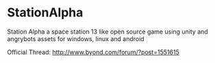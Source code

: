 StationAlpha
============

Station Alpha a space station 13 like open source game using unity and angrybots assets for windows, linux and android

Official Thread: http://www.byond.com/forum/?post=1551615